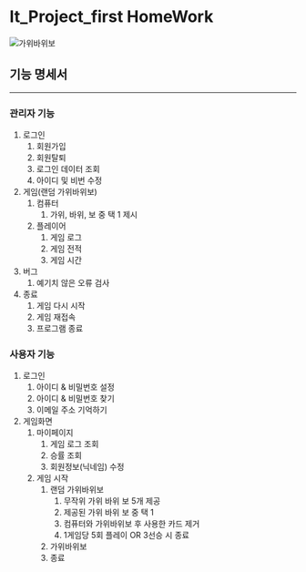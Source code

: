 # It_Project_first HomeWork
![가위바위보](https://github.com/user-attachments/assets/526ac392-85c1-4bf6-a2fb-8a29f7fd91e2)

## 기능 명세서
---
### 관리자 기능
1. 로그인
   1. 회원가입
   2. 회원탈퇴
   3. 로그인 데이터 조회
   4. 아이디 및 비번 수정
2. 게임(랜덤 가위바위보)
   1. 컴퓨터
      1. 가위, 바위, 보 중 택 1 제시
   2. 플레이어
      1. 게임 로그
      2. 게임 전적
      3. 게임 시간
  3. 버그
     1. 예기치 않은 오류 검사
3. 종료
   1. 게임 다시 시작
   2. 게임 재접속
   3. 프로그램 종료
### 사용자 기능
1. 로그인
   1. 아이디 & 비밀번호 설정
   2. 아이디 & 비밀번호 찾기
   3. 이메일 주소 기억하기
2. 게임화면
   1. 마이페이지
      1. 게임 로그 조회
      2. 승률 조회
      3. 회원정보(닉네임) 수정
   2. 게임 시작
      1. 랜덤 가위바위보
         1. 무작위 가위 바위 보 5개 제공
         2. 제공된 가위 바위 보 중 택 1
         3. 컴퓨터와 가위바위보 후 사용한 카드 제거
         4. 1게임당 5회 플레이 OR 3선승 시 종료
      2. 가위바위보
      3. 종료

